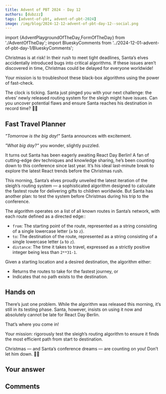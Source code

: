 ```yaml
---
title: Advent of PBT 2024 · Day 12
authors: [dubzzz]
tags: [advent-of-pbt, advent-of-pbt-2024]
image: /img/blog/2024-12-12-advent-of-pbt-day-12--social.png
---
```


import {AdventPlaygroundOfTheDay,FormOfTheDay} from './AdventOfTheDay';
import BlueskyComments from '../2024-12-01-advent-of-pbt-day-1/BlueskyComments';

Christmas is at risk! In their rush to meet tight deadlines, Santa’s elves accidentally introduced bugs into critical algorithms. If these issues aren’t discovered in time, Christmas could be delayed for everyone worldwide!

Your mission is to troubleshoot these black-box algorithms using the power of fast-check.

The clock is ticking. Santa just pinged you with your next challenge: the elves’ newly released routing system for the sleigh might have issues. Can you uncover potential flaws and ensure Santa reaches his destination in record time? 🎄✨

<!--truncate-->

## Fast Travel Planner

_"Tomorrow is the big day!"_ Santa announces with excitement.

_"What big day?"_ you wonder, slightly puzzled.

It turns out Santa has been eagerly awaiting React Day Berlin! A fan of cutting-edge dev techniques and knowledge sharing, he’s been counting down to this conference since last year. It’s his ideal last-minute break to explore the latest React trends before the Christmas rush.

This morning, Santa’s elves proudly unveiled the latest iteration of the sleigh’s routing system — a sophisticated algorithm designed to calculate the fastest route for delivering gifts to children worldwide. But Santa has another plan: to test the system before Christmas during his trip to the conference.

The algorithm operates on a list of all known routes in Santa’s network, with each route defined as a directed edge::

- `from`: The starting point of the route, represented as a string consisting of a single lowercase letter (`a` to `z`).
- `to`: The destination of the route, represented as a string consisting of a single lowercase letter (`a` to `z`).
- `distance`: The time it takes to travel, expressed as a strictly positive integer being less than `2**31-1`.

Given a starting location and a desired destination, the algorithm either:

- Returns the routes to take for the fastest journey, or
- Indicates that no path exists to the destination.

## Hands on

There’s just one problem. While the algorithm was released this morning, it’s still in its testing phase. Santa, however, insists on using it now and absolutely cannot be late for React Day Berlin.

That’s where you come in!

Your mission: rigorously test the sleigh’s routing algorithm to ensure it finds the most efficient path from start to destination.

Christmas — and Santa’s conference dreams — are counting on you! Don’t let him down. 🎄✨

<AdventPlaygroundOfTheDay />

## Your answer

<FormOfTheDay />

## Comments

<BlueskyComments url="https://bsky.app/profile/fast-check.dev/post/3ld3k72yxt222" />
